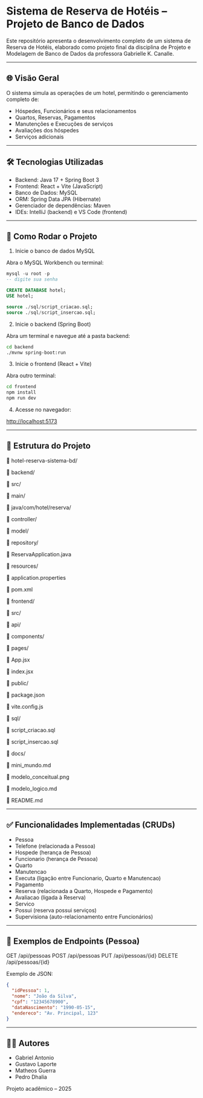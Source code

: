 # Sistema de Reserva de Hotéis – Projeto de Banco de Dados

Este repositório apresenta o desenvolvimento completo de um sistema de Reserva de Hotéis, elaborado como projeto final da disciplina de Projeto e Modelagem de Banco de Dados da professora Gabrielle K. Canalle.

---

## 🌐 Visão Geral

O sistema simula as operações de um hotel, permitindo o gerenciamento completo de:

* Hóspedes, Funcionários e seus relacionamentos
* Quartos, Reservas, Pagamentos
* Manutenções e Execuções de serviços
* Avaliações dos hóspedes
* Serviços adicionais

---

## 🛠️ Tecnologias Utilizadas

* Backend: Java 17 + Spring Boot 3
* Frontend: React + Vite (JavaScript)
* Banco de Dados: MySQL
* ORM: Spring Data JPA (Hibernate)
* Gerenciador de dependências: Maven
* IDEs: IntelliJ (backend) e VS Code (frontend)

---

## 🚀 Como Rodar o Projeto

1. Inicie o banco de dados MySQL

Abra o MySQL Workbench ou terminal:

```sql
mysql -u root -p
-- digite sua senha

CREATE DATABASE hotel;
USE hotel;

source ./sql/script_criacao.sql;
source ./sql/script_insercao.sql;
```

2. Inicie o backend (Spring Boot)

Abra um terminal e navegue até a pasta backend:

```bash
cd backend
./mvnw spring-boot:run
```

3. Inicie o frontend (React + Vite)

Abra outro terminal:

```bash
cd frontend
npm install
npm run dev
```

4. Acesse no navegador:

[http://localhost:5173](http://localhost:5173)

---

## 🧱 Estrutura do Projeto
📁 hotel-reserva-sistema-bd/

📁 backend/

📁 src/

📁 main/

📁 java/com/hotel/reserva/

📁 controller/

📁 model/

📁 repository/

📄 ReservaApplication.java

📁 resources/

📄 application.properties

📄 pom.xml

📁 frontend/

📁 src/

📁 api/

📁 components/

📁 pages/

📄 App.jsx

📄 index.jsx

📁 public/

📄 package.json

📄 vite.config.js

📁 sql/

📄 script_criacao.sql

📄 script_insercao.sql

📁 docs/

📄 mini_mundo.md

📄 modelo_conceitual.png

📄 modelo_logico.md

📄 README.md


---

## ✅ Funcionalidades Implementadas (CRUDs)

* Pessoa
* Telefone (relacionada a Pessoa)
* Hospede (herança de Pessoa)
* Funcionario (herança de Pessoa)
* Quarto
* Manutencao
* Executa (ligação entre Funcionario, Quarto e Manutencao)
* Pagamento
* Reserva (relacionada a Quarto, Hospede e Pagamento)
* Avaliacao (ligada à Reserva)
* Servico
* Possui (reserva possui serviços)
* Supervisiona (auto-relacionamento entre Funcionários)

---

## 🔁 Exemplos de Endpoints (Pessoa)

GET     /api/pessoas
POST    /api/pessoas
PUT     /api/pessoas/{id}
DELETE  /api/pessoas/{id}

Exemplo de JSON:

```json
{
  "idPessoa": 1,
  "nome": "João da Silva",
  "cpf": "12345678900",
  "dataNascimento": "1990-05-15",
  "endereco": "Av. Principal, 123"
}
```

---

## 👨‍💻 Autores

* Gabriel Antonio
* Gustavo Laporte
* Matheos Guerra
* Pedro Dhalia

Projeto acadêmico – 2025

